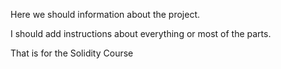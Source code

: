 Here we should information about the project.

I should add instructions about everything or most of the parts.

That is for the Solidity Course
